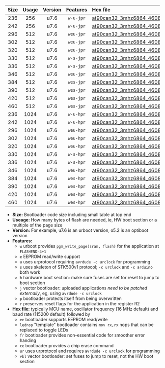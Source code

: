 |Size|Usage|Version|Features|Hex file|
|:-:|:-:|:-:|:-:|:--|
|236|256|u7.6|`w-u-jpr`|[at90can32_3mhz6864_460800bps_ur_vbl.hex](https://raw.githubusercontent.com/stefanrueger/urboot/main//at90can32_3mhz6864_460800bps_ur_vbl.hex)|
|242|256|u7.6|`w-u-jpr`|[at90can32_3mhz6864_460800bps_lednop_ur_vbl.hex](https://raw.githubusercontent.com/stefanrueger/urboot/main//at90can32_3mhz6864_460800bps_lednop_ur_vbl.hex)|
|296|512|u7.6|`weu-jpr`|[at90can32_3mhz6864_460800bps_ee_ur_vbl.hex](https://raw.githubusercontent.com/stefanrueger/urboot/main//at90can32_3mhz6864_460800bps_ee_ur_vbl.hex)|
|302|512|u7.6|`weu-jpr`|[at90can32_3mhz6864_460800bps_ee_lednop_ur_vbl.hex](https://raw.githubusercontent.com/stefanrueger/urboot/main//at90can32_3mhz6864_460800bps_ee_lednop_ur_vbl.hex)|
|320|512|u7.6|`weu-jpr`|[at90can32_3mhz6864_460800bps_ee_lednop_fr_ur_vbl.hex](https://raw.githubusercontent.com/stefanrueger/urboot/main//at90can32_3mhz6864_460800bps_ee_lednop_fr_ur_vbl.hex)|
|330|512|u7.6|`w-s-jpr`|[at90can32_3mhz6864_460800bps_vbl.hex](https://raw.githubusercontent.com/stefanrueger/urboot/main//at90can32_3mhz6864_460800bps_vbl.hex)|
|336|512|u7.6|`w-s-jpr`|[at90can32_3mhz6864_460800bps_lednop_vbl.hex](https://raw.githubusercontent.com/stefanrueger/urboot/main//at90can32_3mhz6864_460800bps_lednop_vbl.hex)|
|346|512|u7.6|`weu-jpr`|[at90can32_3mhz6864_460800bps_ee_lednop_fr_ce_ur_vbl.hex](https://raw.githubusercontent.com/stefanrueger/urboot/main//at90can32_3mhz6864_460800bps_ee_lednop_fr_ce_ur_vbl.hex)|
|384|512|u7.6|`wes-jpr`|[at90can32_3mhz6864_460800bps_ee_vbl.hex](https://raw.githubusercontent.com/stefanrueger/urboot/main//at90can32_3mhz6864_460800bps_ee_vbl.hex)|
|390|512|u7.6|`wes-jpr`|[at90can32_3mhz6864_460800bps_ee_lednop_vbl.hex](https://raw.githubusercontent.com/stefanrueger/urboot/main//at90can32_3mhz6864_460800bps_ee_lednop_vbl.hex)|
|420|512|u7.6|`wes-jpr`|[at90can32_3mhz6864_460800bps_ee_lednop_fr_vbl.hex](https://raw.githubusercontent.com/stefanrueger/urboot/main//at90can32_3mhz6864_460800bps_ee_lednop_fr_vbl.hex)|
|460|512|u7.6|`wes-jpr`|[at90can32_3mhz6864_460800bps_ee_lednop_fr_ce_vbl.hex](https://raw.githubusercontent.com/stefanrueger/urboot/main//at90can32_3mhz6864_460800bps_ee_lednop_fr_ce_vbl.hex)|
|236|1024|u7.6|`w-u-hpr`|[at90can32_3mhz6864_460800bps_ur.hex](https://raw.githubusercontent.com/stefanrueger/urboot/main//at90can32_3mhz6864_460800bps_ur.hex)|
|242|1024|u7.6|`w-u-hpr`|[at90can32_3mhz6864_460800bps_lednop_ur.hex](https://raw.githubusercontent.com/stefanrueger/urboot/main//at90can32_3mhz6864_460800bps_lednop_ur.hex)|
|296|1024|u7.6|`weu-hpr`|[at90can32_3mhz6864_460800bps_ee_ur.hex](https://raw.githubusercontent.com/stefanrueger/urboot/main//at90can32_3mhz6864_460800bps_ee_ur.hex)|
|302|1024|u7.6|`weu-hpr`|[at90can32_3mhz6864_460800bps_ee_lednop_ur.hex](https://raw.githubusercontent.com/stefanrueger/urboot/main//at90can32_3mhz6864_460800bps_ee_lednop_ur.hex)|
|320|1024|u7.6|`weu-hpr`|[at90can32_3mhz6864_460800bps_ee_lednop_fr_ur.hex](https://raw.githubusercontent.com/stefanrueger/urboot/main//at90can32_3mhz6864_460800bps_ee_lednop_fr_ur.hex)|
|330|1024|u7.6|`w-s-hpr`|[at90can32_3mhz6864_460800bps.hex](https://raw.githubusercontent.com/stefanrueger/urboot/main//at90can32_3mhz6864_460800bps.hex)|
|336|1024|u7.6|`w-s-hpr`|[at90can32_3mhz6864_460800bps_lednop.hex](https://raw.githubusercontent.com/stefanrueger/urboot/main//at90can32_3mhz6864_460800bps_lednop.hex)|
|346|1024|u7.6|`weu-hpr`|[at90can32_3mhz6864_460800bps_ee_lednop_fr_ce_ur.hex](https://raw.githubusercontent.com/stefanrueger/urboot/main//at90can32_3mhz6864_460800bps_ee_lednop_fr_ce_ur.hex)|
|384|1024|u7.6|`wes-hpr`|[at90can32_3mhz6864_460800bps_ee.hex](https://raw.githubusercontent.com/stefanrueger/urboot/main//at90can32_3mhz6864_460800bps_ee.hex)|
|390|1024|u7.6|`wes-hpr`|[at90can32_3mhz6864_460800bps_ee_lednop.hex](https://raw.githubusercontent.com/stefanrueger/urboot/main//at90can32_3mhz6864_460800bps_ee_lednop.hex)|
|420|1024|u7.6|`wes-hpr`|[at90can32_3mhz6864_460800bps_ee_lednop_fr.hex](https://raw.githubusercontent.com/stefanrueger/urboot/main//at90can32_3mhz6864_460800bps_ee_lednop_fr.hex)|
|460|1024|u7.6|`wes-hpr`|[at90can32_3mhz6864_460800bps_ee_lednop_fr_ce.hex](https://raw.githubusercontent.com/stefanrueger/urboot/main//at90can32_3mhz6864_460800bps_ee_lednop_fr_ce.hex)|

- **Size:** Bootloader code size including small table at top end
- **Useage:** How many bytes of flash are needed, ie, HW boot section or a multiple of the page size
- **Version:** For example, u7.6 is an urboot version, o5.2 is an optiboot version
- **Features:**
  + `w` urboot provides `pgm_write_page(sram, flash)` for the application at `FLASHEND-4+1`
  + `e` EEPROM read/write support
  + `u` uses urprotocol requiring `avrdude -c urclock` for programming
  + `s` uses skeleton of STK500v1 protocol; `-c urclock` and `-c arduino` both work
  + `h` hardware boot section: make sure fuses are set for reset to jump to boot section
  + `j` vector bootloader: uploaded applications *need to be patched externally*, eg, using `avrdude -c urclock`
  + `p` bootloader protects itself from being overwritten
  + `r` preserves reset flags for the application in the register R2
- **Hex file:** typically MCU name, oscillator frequency (16 MHz default) and baud rate (115200 default) followed by
  + `ee` bootloader supports EEPROM read/write
  + `lednop` "template" bootloader contains `mov rx,rx` nops that can be replaced to toggle LEDs
  + `fr` bootloader provides non-essential code for smoother error handing
  + `ce` bootloader provides a chip erase command
  + `ur` uses urprotocol and requires `avrdude -c urclock` for programming
  + `vbl` vector bootloader: set fuses to jump to reset, not the HW boot section
